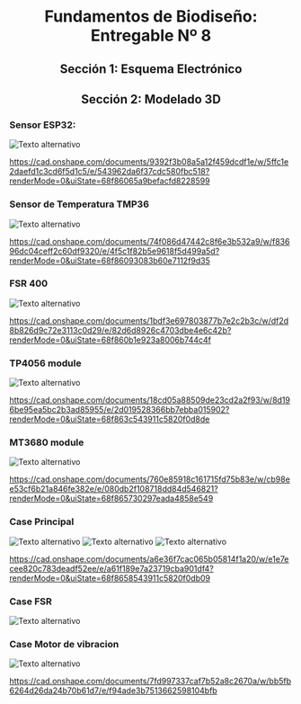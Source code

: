 <div align="center">

# Fundamentos de Biodiseño: Entregable Nº 8

</div>
<div align="center">
  
## Sección 1: Esquema Electrónico
</div>


<div align="center">
  
## Sección 2: Modelado 3D
</div>

### Sensor ESP32:
![Texto alternativo](https://github.com/reishelsulivan/funbio/blob/main/Imagenes/recursos%20entregable%208/Captura%20de%20pantalla%202025-10-21%20235807.jpg)

https://cad.onshape.com/documents/9392f3b08a5a12f459dcdf1e/w/5ffc1e2daefd1c3cd6f5d1c5/e/543962da6f37cdc580fbc518?renderMode=0&uiState=68f86065a9befacfd8228599

### Sensor de Temperatura TMP36
![Texto alternativo](https://github.com/reishelsulivan/funbio/blob/main/Imagenes/recursos%20entregable%208/Captura%20de%20pantalla%202025-10-21%20235849.jpg)

https://cad.onshape.com/documents/74f086d47442c8f6e3b532a9/w/f83696dc04ceff2c60df9320/e/4f5c1f82b5e9618f5d499a5d?renderMode=0&uiState=68f86093083b60e7112f9d35
### FSR 400
![Texto alternativo](https://github.com/reishelsulivan/funbio/blob/main/Imagenes/recursos%20entregable%208/Captura%20de%20pantalla%202025-10-21%20235858.jpg)

https://cad.onshape.com/documents/1bdf3e697803877b7e2c2b3c/w/df2d8b826d9c72e3113c0d29/e/82d6d8926c4703dbe4e6c42b?renderMode=0&uiState=68f860b1e923a8006b744c4f
### TP4056 module
![Texto alternativo](https://github.com/reishelsulivan/funbio/blob/main/Imagenes/recursos%20entregable%208/Captura%20de%20pantalla%202025-10-21%20235909.jpg)

https://cad.onshape.com/documents/18cd05a88509de23cd2a2f93/w/8d196be95ea5bc2b3ad85955/e/2d019528366bb7ebba015902?renderMode=0&uiState=68f863c543911c5820f0d8de
### MT3680 module
![Texto alternativo](https://github.com/reishelsulivan/funbio/blob/main/Imagenes/recursos%20entregable%208/Captura%20de%20pantalla%202025-10-21%20235932.jpg)

https://cad.onshape.com/documents/760e85918c161715fd75b83e/w/cb98ee53cf6b21a846fe382e/e/080db2f108718dd84d546821?renderMode=0&uiState=68f865730297eada4858e549
### Case Principal
![Texto alternativo](https://github.com/reishelsulivan/funbio/blob/main/Imagenes/recursos%20entregable%208/Captura%20de%20pantalla%202025-10-22%20000530.jpg)
![Texto alternativo](https://github.com/reishelsulivan/funbio/blob/main/Imagenes/recursos%20entregable%208/Captura%20de%20pantalla%202025-10-22%20000540.jpg)
![Texto alternativo](https://github.com/reishelsulivan/funbio/blob/main/Imagenes/recursos%20entregable%208/Captura%20de%20pantalla%202025-10-22%20000556.jpg)

https://cad.onshape.com/documents/a6e36f7cac065b05814f1a20/w/e1e7ecee820c783deadf52ee/e/a61f189e7a23719cba901df4?renderMode=0&uiState=68f8658543911c5820f0db09
### Case FSR
![Texto alternativo](https://www.ejemplo.com/imagen.jpg)

### Case Motor de vibracion
![Texto alternativo](https://github.com/reishelsulivan/funbio/blob/main/Imagenes/recursos%20entregable%208/Captura%20de%20pantalla%202025-10-22%20000623.jpg)

https://cad.onshape.com/documents/7fd997337caf7b52a8c2670a/w/bb5fb6264d26da24b70b61d7/e/f94ade3b7513662598104bfb
